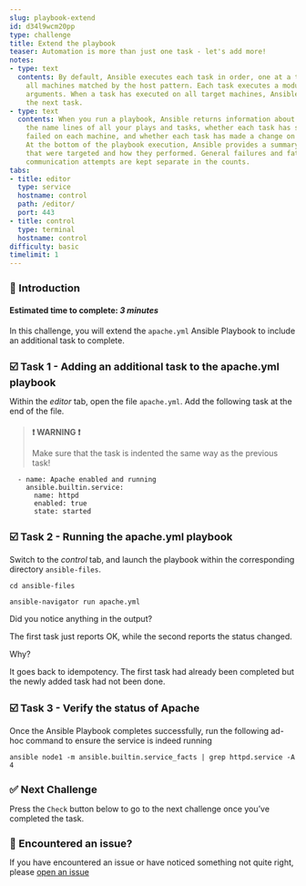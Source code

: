 ```yaml
---
slug: playbook-extend
id: d34l9wcm20pp
type: challenge
title: Extend the playbook
teaser: Automation is more than just one task - let's add more!
notes:
- type: text
  contents: By default, Ansible executes each task in order, one at a time, against
    all machines matched by the host pattern. Each task executes a module with specific
    arguments. When a task has executed on all target machines, Ansible moves on to
    the next task.
- type: text
  contents: When you run a playbook, Ansible returns information about connections,
    the name lines of all your plays and tasks, whether each task has succeeded or
    failed on each machine, and whether each task has made a change on each machine.
    At the bottom of the playbook execution, Ansible provides a summary of the nodes
    that were targeted and how they performed. General failures and fatal “unreachable”
    communication attempts are kept separate in the counts.
tabs:
- title: editor
  type: service
  hostname: control
  path: /editor/
  port: 443
- title: control
  type: terminal
  hostname: control
difficulty: basic
timelimit: 1
---
```

👋 Introduction
===
#### Estimated time to complete: *3 minutes*<p>
In this challenge, you will extend the `apache.yml` Ansible Playbook to include an additional task to complete.

☑️ Task 1 - Adding an additional task to the apache.yml playbook
===

Within the *editor* tab, open the file `apache.yml`. Add the following task at the end of the file.

>### **❗️ WARNING ❗️**
>Make sure that the task is indented the same way as the previous task!


```
  - name: Apache enabled and running
    ansible.builtin.service:
      name: httpd
      enabled: true
      state: started
```

☑️ Task 2 - Running the apache.yml playbook
===

Switch to the *control* tab, and launch the playbook within the corresponding directory `ansible-files`.

```
cd ansible-files
```

```
ansible-navigator run apache.yml
```

Did you notice anything in the output?

The first task just reports OK, while the second reports the status changed.

Why?

It goes back to idempotency. The first task had already been completed but the newly added task had not been done.


☑️ Task 3 - Verify the status of Apache
===

Once the Ansible Playbook completes successfully, run the following ad-hoc command to ensure the service is indeed running

```
ansible node1 -m ansible.builtin.service_facts | grep httpd.service -A 4
```
✅ Next Challenge
===
Press the `Check` button below to go to the next challenge once you’ve completed the task.

🐛 Encountered an issue?
====

If you have encountered an issue or have noticed something not quite right, please [open an issue](https://github.com/ansible/instruqt/issues/new?labels=writing-first-playbook&title=Issue+with+Writing+First+Playbook+slug+ID:+playbook-extend&assignees=rlopez133)

<style type="text/css" rel="stylesheet">
  .lightbox {
    display: none;
    position: fixed;
    justify-content: center;
    align-items: center;
    z-index: 999;
    top: 0;
    left: 0;
    right: 0;
    bottom: 0;
    padding: 1rem;
    background: rgba(0, 0, 0, 0.8);
    margin-left: auto;
    margin-right: auto;
    margin-top: auto;
    margin-bottom: auto;
  }
  .lightbox:target {
    display: flex;
  }
  .lightbox img {
    /* max-height: 100% */
    max-width: 60%;
    max-height: 60%;
  }
  img {
    display: block;
    margin-left: auto;
    margin-right: auto;
  }
  h1 {
    font-size: 18px;
  }
    h2 {
    font-size: 16px;
    font-weight: 600
  }
    h3 {
    font-size: 14px;
    font-weight: 600
  }
  p span {
    font-size: 14px;
  }
  ul li span {
    font-size: 14px
  }
</style>
